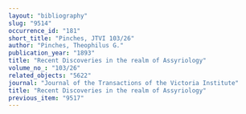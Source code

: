```yaml
---
layout: "bibliography"
slug: "9514"
occurrence_id: "181"
short_title: "Pinches, JTVI 103/26"
author: "Pinches, Theophilus G."
publication_year: "1893"
title: "Recent Discoveries in the realm of Assyriology"
volume_no_: "103/26"
related_objects: "5622"
journal: "Journal of the Transactions of the Victoria Institute"
title: "Recent Discoveries in the realm of Assyriology"
previous_item: "9517"
---
```

